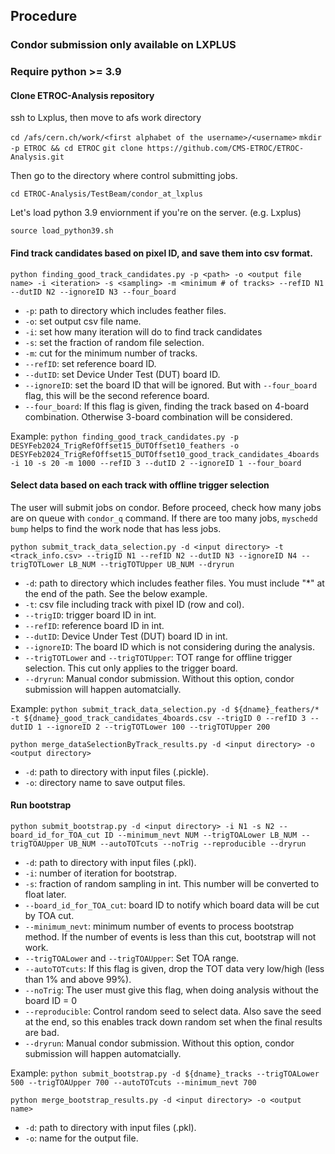 ## Procedure
### Condor submission only available on LXPLUS
### Require python >= 3.9

#### Clone ETROC-Analysis repository
ssh to Lxplus, then move to afs work directory

```cd /afs/cern.ch/work/<first alphabet of the username>/<username>```
```mkdir -p ETROC && cd ETROC```
```git clone https://github.com/CMS-ETROC/ETROC-Analysis.git```

Then go to the directory where control submitting jobs.

```cd ETROC-Analysis/TestBeam/condor_at_lxplus```

Let's load python 3.9 enviornment if you're on the server. (e.g. Lxplus)

```source load_python39.sh```

#### Find track candidates based on pixel ID, and save them into csv format.

```python finding_good_track_candidates.py -p <path> -o <output file name> -i <iteration> -s <sampling> -m <minimum # of tracks> --refID N1 --dutID N2 --ignoreID N3 --four_board```
- `-p`: path to directory which includes feather files.
- `-o`: set output csv file name.
- `-i`: set how many iteration will do to find track candidates
- `-s`: set the fraction of random file selection.
- `-m`: cut for the minimum number of tracks.
- `--refID`: set reference board ID.
- `--dutID`: set Device Under Test (DUT) board ID.
- `--ignoreID`: set the board ID that will be ignored. But with `--four_board` flag, this will be the second reference board.
- `--four_board`: If this flag is given, finding the track based on 4-board combination. Otherwise 3-board combination will be considered.

Example:
```python finding_good_track_candidates.py -p DESYFeb2024_TrigRefOffset15_DUTOffset10_feathers -o DESYFeb2024_TrigRefOffset15_DUTOffset10_good_track_candidates_4boards -i 10 -s 20 -m 1000 --refID 3 --dutID 2 --ignoreID 1 --four_board```

#### Select data based on each track with offline trigger selection

The user will submit jobs on condor. Before proceed, check how many jobs are on queue with `condor_q` command. If there are too many jobs, `myschedd bump` helps to find the work node that has less jobs.

```python submit_track_data_selection.py -d <input directory> -t <track_info.csv> --trigID N1 --refID N2 --dutID N3 --ignoreID N4 --trigTOTLower LB_NUM --trigTOTUpper UB_NUM --dryrun```
- `-d`: path to directory which includes feather files. You must include "*" at the end of the path. See the below example.
- `-t`: csv file including track with pixel ID (row and col).
- `--trigID`: trigger board ID in int.
- `--refID`: reference board ID in int.
- `--dutID`: Device Under Test (DUT) board ID in int.
- `--ignoreID`: The board ID which is not considering during the analysis.
- `--trigTOTLower` and `--trigTOTUpper`: TOT range for offline trigger selection. This cut only applies to the trigger board.
- `--dryrun`: Manual condor submission. Without this option, condor submission will happen automatcially.

Example:
```python submit_track_data_selection.py -d ${dname}_feathers/* -t ${dname}_good_track_candidates_4boards.csv --trigID 0 --refID 3 --dutID 1 --ignoreID 2 --trigTOTLower 100 --trigTOTUpper 200```

```python merge_dataSelectionByTrack_results.py -d <input directory> -o <output directory>```
- `-d`: path to directory with input files (.pickle).
- `-o`: directory name to save output files.

#### Run bootstrap

```python submit_bootstrap.py -d <input directory> -i N1 -s N2 --board_id_for_TOA_cut ID --minimum_nevt NUM --trigTOALower LB_NUM --trigTOAUpper UB_NUM --autoTOTcuts --noTrig --reproducible --dryrun```
- `-d`: path to directory with input files (.pkl).
- `-i`: number of iteration for bootstrap.
- `-s`: fraction of random sampling in int. This number will be converted to float later.
- `--board_id_for_TOA_cut`: board ID to notify which board data will be cut by TOA cut.
- `--minimum_nevt`: minimum number of events to process bootstrap method. If the number of events is less than this cut, bootstrap will not work.
- `--trigTOALower` and `--trigTOAUpper`: Set TOA range.
- `--autoTOTcuts`: If this flag is given, drop the TOT data very low/high (less than 1% and above 99%).
- `--noTrig`: The user must give this flag, when doing analysis without the board ID = 0
- `--reproducible`: Control random seed to select data. Also save the seed at the end, so this enables track down random set when the final results are bad.
- `--dryrun`: Manual condor submission. Without this option, condor submission will happen automatcially.

Example:
```python submit_bootstrap.py -d ${dname}_tracks --trigTOALower 500 --trigTOAUpper 700 --autoTOTcuts --minimum_nevt 700```

```python merge_bootstrap_results.py -d <input directory> -o <output name>```
- `-d`: path to directory with input files (.pkl).
- `-o`: name for the output file.
